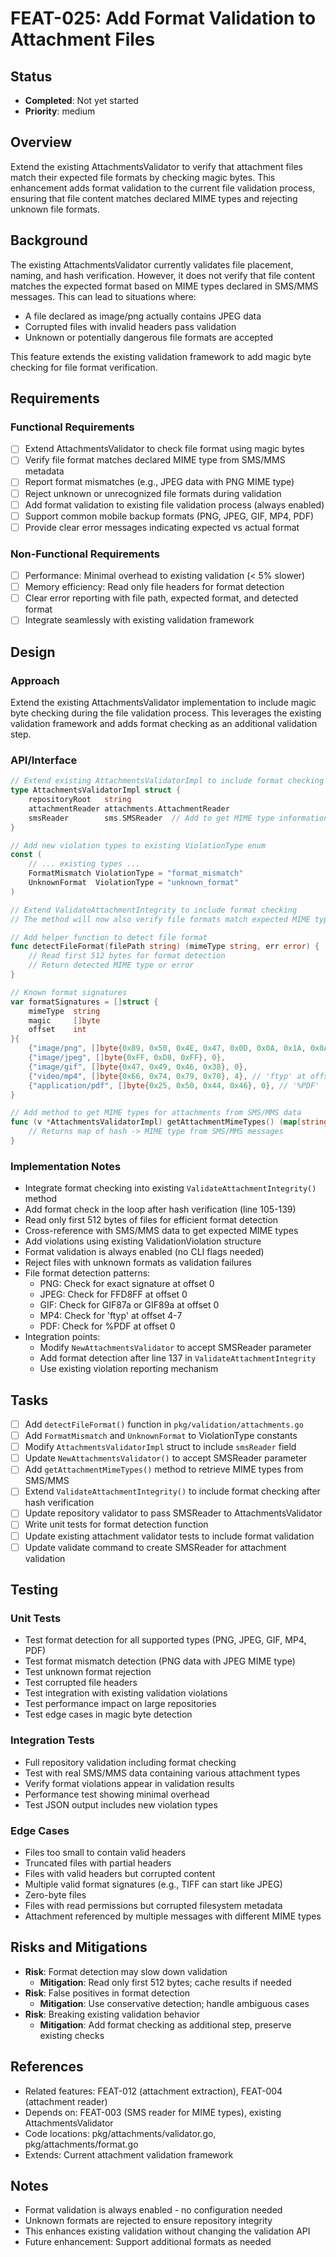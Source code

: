 # FEAT-025: Add Format Validation to Attachment Files

## Status
- **Completed**: Not yet started
- **Priority**: medium

## Overview
Extend the existing AttachmentsValidator to verify that attachment files match their expected file formats by checking magic bytes. This enhancement adds format validation to the current file validation process, ensuring that file content matches declared MIME types and rejecting unknown file formats.

## Background
The existing AttachmentsValidator currently validates file placement, naming, and hash verification. However, it does not verify that file content matches the expected format based on MIME types declared in SMS/MMS messages. This can lead to situations where:
- A file declared as image/png actually contains JPEG data
- Corrupted files with invalid headers pass validation
- Unknown or potentially dangerous file formats are accepted

This feature extends the existing validation framework to add magic byte checking for file format verification.

## Requirements
### Functional Requirements
- [ ] Extend AttachmentsValidator to check file format using magic bytes
- [ ] Verify file format matches declared MIME type from SMS/MMS metadata
- [ ] Report format mismatches (e.g., JPEG data with PNG MIME type)
- [ ] Reject unknown or unrecognized file formats during validation
- [ ] Add format validation to existing file validation process (always enabled)
- [ ] Support common mobile backup formats (PNG, JPEG, GIF, MP4, PDF)
- [ ] Provide clear error messages indicating expected vs actual format

### Non-Functional Requirements
- [ ] Performance: Minimal overhead to existing validation (< 5% slower)
- [ ] Memory efficiency: Read only file headers for format detection
- [ ] Clear error reporting with file path, expected format, and detected format
- [ ] Integrate seamlessly with existing validation framework

## Design
### Approach
Extend the existing AttachmentsValidator implementation to include magic byte checking during the file validation process. This leverages the existing validation framework and adds format checking as an additional validation step.

### API/Interface
```go
// Extend existing AttachmentsValidatorImpl to include format checking
type AttachmentsValidatorImpl struct {
    repositoryRoot   string
    attachmentReader attachments.AttachmentReader
    smsReader        sms.SMSReader  // Add to get MIME type information
}

// Add new violation types to existing ViolationType enum
const (
    // ... existing types ...
    FormatMismatch ViolationType = "format_mismatch"
    UnknownFormat  ViolationType = "unknown_format"
)

// Extend ValidateAttachmentIntegrity to include format checking
// The method will now also verify file formats match expected MIME types

// Add helper function to detect file format
func detectFileFormat(filePath string) (mimeType string, err error) {
    // Read first 512 bytes for format detection
    // Return detected MIME type or error
}

// Known format signatures
var formatSignatures = []struct {
    mimeType  string
    magic     []byte
    offset    int
}{
    {"image/png", []byte{0x89, 0x50, 0x4E, 0x47, 0x0D, 0x0A, 0x1A, 0x0A}, 0},
    {"image/jpeg", []byte{0xFF, 0xD8, 0xFF}, 0},
    {"image/gif", []byte{0x47, 0x49, 0x46, 0x38}, 0},
    {"video/mp4", []byte{0x66, 0x74, 0x79, 0x70}, 4}, // 'ftyp' at offset 4
    {"application/pdf", []byte{0x25, 0x50, 0x44, 0x46}, 0}, // '%PDF'
}

// Add method to get MIME types for attachments from SMS/MMS data
func (v *AttachmentsValidatorImpl) getAttachmentMimeTypes() (map[string]string, error) {
    // Returns map of hash -> MIME type from SMS/MMS messages
}
```

### Implementation Notes
- Integrate format checking into existing `ValidateAttachmentIntegrity()` method
- Add format check in the loop after hash verification (line 105-139)
- Read only first 512 bytes of files for efficient format detection
- Cross-reference with SMS/MMS data to get expected MIME types
- Add violations using existing ValidationViolation structure
- Format validation is always enabled (no CLI flags needed)
- Reject files with unknown formats as validation failures
- File format detection patterns:
  - PNG: Check for exact signature at offset 0
  - JPEG: Check for FFD8FF at offset 0
  - GIF: Check for GIF87a or GIF89a at offset 0
  - MP4: Check for 'ftyp' at offset 4-7
  - PDF: Check for %PDF at offset 0
- Integration points:
  - Modify `NewAttachmentsValidator` to accept SMSReader parameter
  - Add format detection after line 137 in `ValidateAttachmentIntegrity`
  - Use existing violation reporting mechanism

## Tasks
- [ ] Add `detectFileFormat()` function in `pkg/validation/attachments.go`
- [ ] Add `FormatMismatch` and `UnknownFormat` to ViolationType constants
- [ ] Modify `AttachmentsValidatorImpl` struct to include `smsReader` field
- [ ] Update `NewAttachmentsValidator()` to accept SMSReader parameter
- [ ] Add `getAttachmentMimeTypes()` method to retrieve MIME types from SMS/MMS
- [ ] Extend `ValidateAttachmentIntegrity()` to include format checking after hash verification
- [ ] Update repository validator to pass SMSReader to AttachmentsValidator
- [ ] Write unit tests for format detection function
- [ ] Update existing attachment validator tests to include format validation
- [ ] Update validate command to create SMSReader for attachment validation

## Testing
### Unit Tests
- Test format detection for all supported types (PNG, JPEG, GIF, MP4, PDF)
- Test format mismatch detection (PNG data with JPEG MIME type)
- Test unknown format rejection
- Test corrupted file headers
- Test integration with existing validation violations
- Test performance impact on large repositories
- Test edge cases in magic byte detection

### Integration Tests
- Full repository validation including format checking
- Test with real SMS/MMS data containing various attachment types
- Verify format violations appear in validation results
- Performance test showing minimal overhead
- Test JSON output includes new violation types

### Edge Cases
- Files too small to contain valid headers
- Truncated files with partial headers
- Files with valid headers but corrupted content
- Multiple valid format signatures (e.g., TIFF can start like JPEG)
- Zero-byte files
- Files with read permissions but corrupted filesystem metadata
- Attachment referenced by multiple messages with different MIME types

## Risks and Mitigations
- **Risk**: Format detection may slow down validation
  - **Mitigation**: Read only first 512 bytes; cache results if needed
- **Risk**: False positives in format detection
  - **Mitigation**: Use conservative detection; handle ambiguous cases
- **Risk**: Breaking existing validation behavior
  - **Mitigation**: Add format checking as additional step, preserve existing checks

## References
- Related features: FEAT-012 (attachment extraction), FEAT-004 (attachment reader)
- Depends on: FEAT-003 (SMS reader for MIME types), existing AttachmentsValidator
- Code locations: pkg/attachments/validator.go, pkg/attachments/format.go
- Extends: Current attachment validation framework

## Notes
- Format validation is always enabled - no configuration needed
- Unknown formats are rejected to ensure repository integrity
- This enhances existing validation without changing the validation API
- Future enhancement: Support additional formats as needed